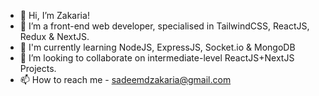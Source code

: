 - 👋 Hi, I’m Zakaria!
- 👀 I’m a front-end web developer, specialised in TailwindCSS, ReactJS, Redux & NextJS.
- 🌱 I'm currently learning NodeJS, ExpressJS, Socket.io & MongoDB
- 💞️ I’m looking to collaborate on intermediate-level ReactJS+NextJS Projects.
- 📫 How to reach me - sadeemdzakaria@gmail.com

<!---
ZakariaZack98/ZakariaZack98 is a ✨ special ✨ repository because its `README.md` (this file) appears on your GitHub profile.
You can click the Preview link to take a look at your changes.
--->
